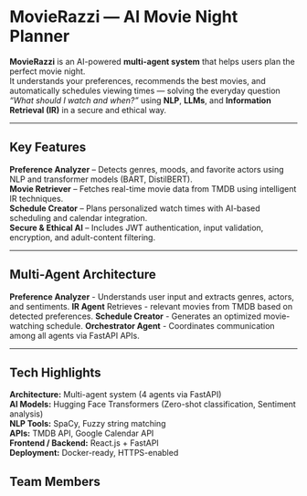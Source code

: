 # MovieRazzi — AI Movie Night Planner  

**MovieRazzi** is an AI-powered **multi-agent system** that helps users plan the perfect movie night.  
It understands your preferences, recommends the best movies, and automatically schedules viewing times — solving the everyday question *“What should I watch and when?”* using **NLP**, **LLMs**, and **Information Retrieval (IR)** in a secure and ethical way.  

---

##  Key Features  
**Preference Analyzer** – Detects genres, moods, and favorite actors using NLP and transformer models (BART, DistilBERT).  
 **Movie Retriever** – Fetches real-time movie data from TMDB using intelligent IR techniques.  
 **Schedule Creator** – Plans personalized watch times with AI-based scheduling and calendar integration.  
 **Secure & Ethical AI** – Includes JWT authentication, input validation, encryption, and adult-content filtering.  

---

##  Multi-Agent Architecture  


 **Preference Analyzer** - Understands user input and extracts genres, actors, and sentiments. 
**IR Agent**  Retrieves - relevant movies from TMDB based on detected preferences. 
 **Schedule Creator** -  Generates an optimized movie-watching schedule. 
 **Orchestrator Agent** -  Coordinates communication among all agents via FastAPI APIs. 

---

## Tech Highlights  
**Architecture:** Multi-agent system (4 agents via FastAPI)  
**AI Models:** Hugging Face Transformers (Zero-shot classification, Sentiment analysis)  
**NLP Tools:** SpaCy, Fuzzy string matching  
**APIs:** TMDB API, Google Calendar API  
**Frontend / Backend:** React.js + FastAPI  
**Deployment:** Docker-ready, HTTPS-enabled  

## Team Members
